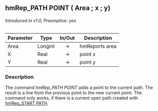 ## hmRep_PATH POINT ( Area ; x ; y)
###### Introduced in v1.0, Preemptive: yes

|Parameter|Type|In/Out|Description
|---|---|:---:|---
|Area|Longint|→|hmReports area
|X|Real|→|point x
|Y|Real|→|point y

### Description
The command *hmRep_PATH POINT* adds a point to the current path. The result is a line from the previous point to the new current point. The command only works, if there is a current open path created with [hmRep_START PATH](hmRep_StartPath.md).
